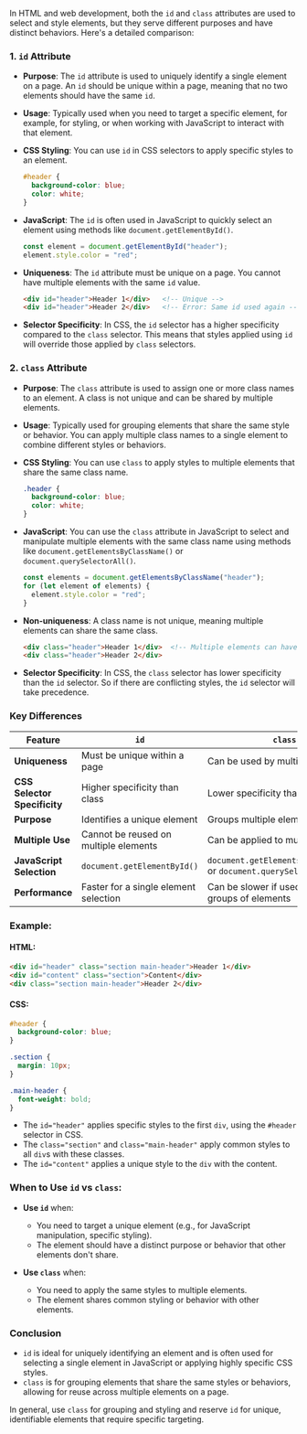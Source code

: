 In HTML and web development, both the `id` and `class` attributes are used to select and style elements, but they serve different purposes and have distinct behaviors. Here's a detailed comparison:

### 1. **`id` Attribute**

- **Purpose**: The `id` attribute is used to uniquely identify a single element on a page. An `id` should be unique within a page, meaning that no two elements should have the same `id`.
- **Usage**: Typically used when you need to target a specific element, for example, for styling, or when working with JavaScript to interact with that element.
- **CSS Styling**: You can use `id` in CSS selectors to apply specific styles to an element.
  
  ```css
  #header {
    background-color: blue;
    color: white;
  }
  ```

- **JavaScript**: The `id` is often used in JavaScript to quickly select an element using methods like `document.getElementById()`.

  ```javascript
  const element = document.getElementById("header");
  element.style.color = "red";
  ```

- **Uniqueness**: The `id` attribute must be unique on a page. You cannot have multiple elements with the same `id` value.

  ```html
  <div id="header">Header 1</div>   <!-- Unique -->
  <div id="header">Header 2</div>   <!-- Error: Same id used again -->
  ```

- **Selector Specificity**: In CSS, the `id` selector has a higher specificity compared to the `class` selector. This means that styles applied using `id` will override those applied by `class` selectors.

### 2. **`class` Attribute**

- **Purpose**: The `class` attribute is used to assign one or more class names to an element. A class is not unique and can be shared by multiple elements.
- **Usage**: Typically used for grouping elements that share the same style or behavior. You can apply multiple class names to a single element to combine different styles or behaviors.

- **CSS Styling**: You can use `class` to apply styles to multiple elements that share the same class name.

  ```css
  .header {
    background-color: blue;
    color: white;
  }
  ```

- **JavaScript**: You can use the `class` attribute in JavaScript to select and manipulate multiple elements with the same class name using methods like `document.getElementsByClassName()` or `document.querySelectorAll()`.

  ```javascript
  const elements = document.getElementsByClassName("header");
  for (let element of elements) {
    element.style.color = "red";
  }
  ```

- **Non-uniqueness**: A class name is not unique, meaning multiple elements can share the same class.

  ```html
  <div class="header">Header 1</div>  <!-- Multiple elements can have the same class -->
  <div class="header">Header 2</div>
  ```

- **Selector Specificity**: In CSS, the `class` selector has lower specificity than the `id` selector. So if there are conflicting styles, the `id` selector will take precedence.

### Key Differences

| Feature                     | `id`                               | `class`                            |
|-----------------------------|------------------------------------|------------------------------------|
| **Uniqueness**              | Must be unique within a page      | Can be used by multiple elements  |
| **CSS Selector Specificity** | Higher specificity than class     | Lower specificity than id         |
| **Purpose**                 | Identifies a unique element       | Groups multiple elements          |
| **Multiple Use**            | Cannot be reused on multiple elements | Can be applied to multiple elements |
| **JavaScript Selection**    | `document.getElementById()`       | `document.getElementsByClassName()` or `document.querySelectorAll()` |
| **Performance**             | Faster for a single element selection | Can be slower if used in large groups of elements |

### Example:

#### HTML:
```html
<div id="header" class="section main-header">Header 1</div>
<div id="content" class="section">Content</div>
<div class="section main-header">Header 2</div>
```

#### CSS:
```css
#header {
  background-color: blue;
}

.section {
  margin: 10px;
}

.main-header {
  font-weight: bold;
}
```

- The `id="header"` applies specific styles to the first `div`, using the `#header` selector in CSS.
- The `class="section"` and `class="main-header"` apply common styles to all `div`s with these classes.
- The `id="content"` applies a unique style to the `div` with the content.

### When to Use `id` vs `class`:

- **Use `id`** when:
  - You need to target a unique element (e.g., for JavaScript manipulation, specific styling).
  - The element should have a distinct purpose or behavior that other elements don't share.

- **Use `class`** when:
  - You need to apply the same styles to multiple elements.
  - The element shares common styling or behavior with other elements.

### Conclusion
- `id` is ideal for uniquely identifying an element and is often used for selecting a single element in JavaScript or applying highly specific CSS styles.
- `class` is for grouping elements that share the same styles or behaviors, allowing for reuse across multiple elements on a page.

In general, use `class` for grouping and styling and reserve `id` for unique, identifiable elements that require specific targeting.